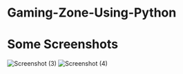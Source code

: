 # Gaming-Zone-Using-Python

# Some Screenshots
![Screenshot (3)](https://user-images.githubusercontent.com/94513119/200481592-46f038dc-aaf5-4409-ae7f-2e8085577aba.png)
![Screenshot (4)](https://user-images.githubusercontent.com/94513119/200481610-1fcfc225-a05f-4ea5-b998-a4973f599c80.png)
